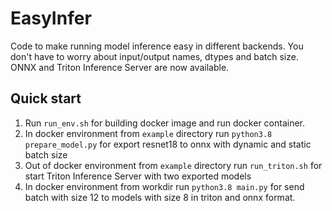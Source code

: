 # EasyInfer
Code to make running model inference easy in different backends. 
You don't have to worry about input/output names, dtypes and batch size. 
ONNX and Triton Inference Server are now available.

## Quick start

1. Run ```run_env.sh``` for building docker image and run docker container.
2. In docker environment from ```example``` directory run ```python3.8 prepare_model.py``` for export resnet18 to onnx with dynamic and static batch size
3. Out of docker environment from ```example``` directory run ```run_triton.sh``` for start Triton Inference Server with two exported models
4. In docker environment from workdir run ```python3.8 main.py``` for send batch with size 12 to models with size 8 in triton and onnx format. 